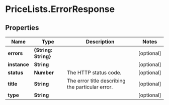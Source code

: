 # PriceLists.ErrorResponse

## Properties
Name | Type | Description | Notes
------------ | ------------- | ------------- | -------------
**errors** | **{String: String}** |  | [optional] 
**instance** | **String** |  | [optional] 
**status** | **Number** | The HTTP status code.  | [optional] 
**title** | **String** | The error title describing the particular error.  | [optional] 
**type** | **String** |  | [optional] 
